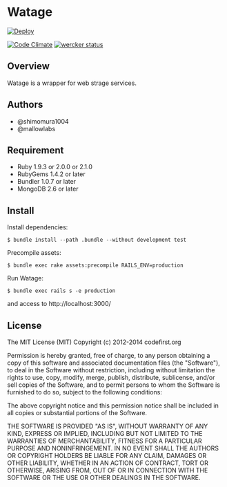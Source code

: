 Watage
===================

[![Deploy](https://www.herokucdn.com/deploy/button.png)](https://heroku.com/deploy)

[![Code Climate](https://codeclimate.com/github/codefirst/watage.png)](https://codeclimate.com/github/codefirst/watage)
[![wercker status](https://app.wercker.com/status/6d3fec808d55220e3ec8f3c432d2dd77/s/ "wercker status")](https://app.wercker.com/project/bykey/6d3fec808d55220e3ec8f3c432d2dd77)

Overview
----------------
Watage is a wrapper for web strage services.

Authors
----------------
 * @shimomura1004
 * @mallowlabs

Requirement
----------------
 * Ruby 1.9.3 or 2.0.0 or 2.1.0
 * RubyGems 1.4.2 or later
 * Bundler 1.0.7 or later
 * MongoDB 2.6 or later

Install
----------------

Install dependencies:

    $ bundle install --path .bundle --without development test

Precompile assets:

    $ bundle exec rake assets:precompile RAILS_ENV=production

Run Watage:

    $ bundle exec rails s -e production

and access to http://localhost:3000/

License
------------------------------
The MIT License (MIT)
Copyright (c) 2012-2014 codefirst.org

Permission is hereby granted, free of charge, to any person obtaining a copy of this software and associated documentation files (the "Software"), to deal in the Software without restriction, including without limitation the rights to use, copy, modify, merge, publish, distribute, sublicense, and/or sell copies of the Software, and to permit persons to whom the Software is furnished to do so, subject to the following conditions:

The above copyright notice and this permission notice shall be included in all copies or substantial portions of the Software.

THE SOFTWARE IS PROVIDED "AS IS", WITHOUT WARRANTY OF ANY KIND, EXPRESS OR IMPLIED, INCLUDING BUT NOT LIMITED TO THE WARRANTIES OF MERCHANTABILITY, FITNESS FOR A PARTICULAR PURPOSE AND NONINFRINGEMENT. IN NO EVENT SHALL THE AUTHORS OR COPYRIGHT HOLDERS BE LIABLE FOR ANY CLAIM, DAMAGES OR OTHER LIABILITY, WHETHER IN AN ACTION OF CONTRACT, TORT OR OTHERWISE, ARISING FROM, OUT OF OR IN CONNECTION WITH THE SOFTWARE OR THE USE OR OTHER DEALINGS IN THE SOFTWARE.

